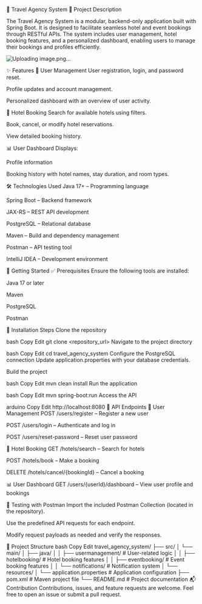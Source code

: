 🧳 Travel Agency System
📌 Project Description

The Travel Agency System is a modular, backend-only application built with Spring Boot. It is designed to facilitate seamless hotel and event bookings through RESTful APIs. The system includes user management, hotel booking features, and a personalized dashboard, enabling users to manage their bookings and profiles efficiently.

![Uploading image.png…]()

 
✨ Features
🔐 User Management
User registration, login, and password reset.

Profile updates and account management.

Personalized dashboard with an overview of user activity.

🏨 Hotel Booking
Search for available hotels using filters.

Book, cancel, or modify hotel reservations.

View detailed booking history.

📊 User Dashboard
Displays:

Profile information

Booking history with hotel names, stay duration, and room types.

🛠 Technologies Used
Java 17+ – Programming language

Spring Boot – Backend framework

JAX-RS – REST API development

PostgreSQL – Relational database

Maven – Build and dependency management

Postman – API testing tool

IntelliJ IDEA – Development environment

🚀 Getting Started
✅ Prerequisites
Ensure the following tools are installed:

Java 17 or later

Maven

PostgreSQL

Postman

📂 Installation Steps
Clone the repository

bash
Copy
Edit
git clone <repository_url>
Navigate to the project directory

bash
Copy
Edit
cd travel_agency_system
Configure the PostgreSQL connection
Update application.properties with your database credentials.

Build the project

bash
Copy
Edit
mvn clean install
Run the application

bash
Copy
Edit
mvn spring-boot:run
Access the API

arduino
Copy
Edit
http://localhost:8080
🧪 API Endpoints
🔐 User Management
POST /users/register – Register a new user

POST /users/login – Authenticate and log in

POST /users/reset-password – Reset user password

🏨 Hotel Booking
GET /hotels/search – Search for hotels

POST /hotels/book – Make a booking

DELETE /hotels/cancel/{bookingId} – Cancel a booking

📊 User Dashboard
GET /users/{userId}/dashboard – View user profile and bookings

🧪 Testing with Postman
Import the included Postman Collection (located in the repository).

Use the predefined API requests for each endpoint.

Modify request payloads as needed and verify the responses.

📁 Project Structure
bash
Copy
Edit
travel_agency_system/
├── src/
│   └── main/
│       ├── java/
│       │   ├── usermanagement/       # User-related logic
│       │   ├── hotelbooking/         # Hotel booking features
│       │   ├── eventbooking/         # Event booking features
│       │   └── notifications/        # Notification system
│       └── resources/
│           └── application.properties # Application configuration
├── pom.xml                            # Maven project file
└── README.md                          # Project documentation
📬 Contribution
Contributions, issues, and feature requests are welcome. Feel free to open an issue or submit a pull request.

